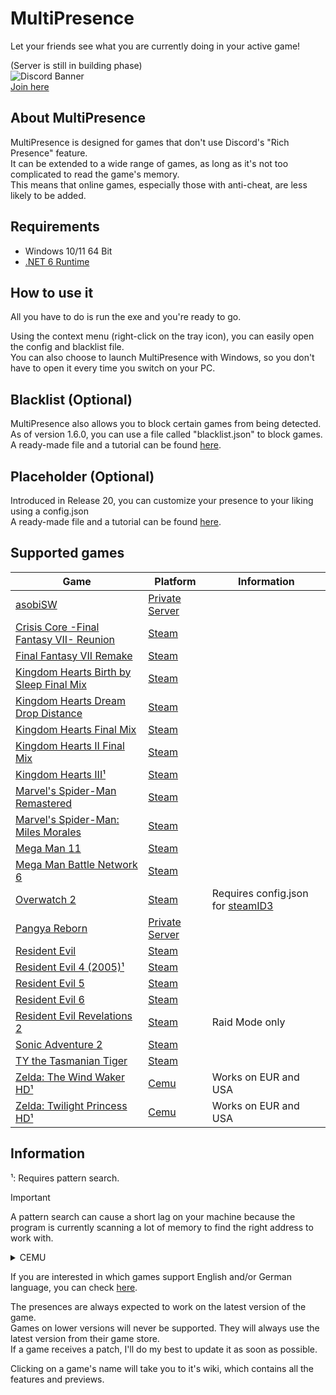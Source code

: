 

# MultiPresence
Let your friends see what you are currently doing in your active game!      

(Server is still in building phase)  
![Discord Banner](https://discord.com/api/guilds/1269723725528432712/widget.png?style=banner2)  
[Join here](https://discord.gg/56zeuwy6Gx)

## About MultiPresence
MultiPresence is designed for games that don't use Discord's "Rich Presence" feature.  
It can be extended to a wide range of games, as long as it's not too complicated to read the game's memory.  
This means that online games, especially those with anti-cheat, are less likely to be added.

## Requirements  
- Windows 10/11 64 Bit
- [.NET 6 Runtime](https://dotnet.microsoft.com/en-us/download/dotnet/6.0)

## How to use it
All you have to do is run the exe and you're ready to go.    

Using the context menu (right-click on the tray icon), you can easily open the config and blacklist file.  
You can also choose to launch MultiPresence with Windows, so you don't have to open it every time you switch on your PC.
 
## Blacklist (Optional)
MultiPresence also allows you to block certain games from being detected.  
As of version 1.6.0, you can use a file called "blacklist.json" to block games.  
A ready-made file and a tutorial can be found [here](https://github.com/Dekirai/MultiPresence/wiki/Blacklist).

## Placeholder (Optional)
Introduced in Release 20, you can customize your presence to your liking using a config.json  
A ready-made file and a tutorial can be found [here](https://github.com/Dekirai/MultiPresence/wiki/Config).
 
## Supported games
|Game|Platform|Information|
|--|--|--|
|[asobiSW](https://github.com/Dekirai/MultiPresence/)|[Private Server](https://playasobi.gg/)| |
|[Crisis Core -Final Fantasy VII- Reunion](https://github.com/Dekirai/MultiPresence/wiki/Crisis-Core-%E2%80%90Final-Fantasy-VII%E2%80%90-Reunion)|[Steam](https://store.steampowered.com/app/1608070/CRISIS_CORE_FINAL_FANTASY_VII_REUNION/)||
|[Final Fantasy VII Remake](https://github.com/Dekirai/MultiPresence/wiki/Final-Fantasy-VII-Remake)|[Steam](https://store.steampowered.com/app/1462040/FINAL_FANTASY_VII_REMAKE_INTERGRADE/)||
|[Kingdom Hearts Birth by Sleep Final Mix](https://github.com/Dekirai/MultiPresence/wiki/Kingdom-Hearts-Birth-by-Sleep-Final-Mix)|[Steam](https://store.steampowered.com/app/2552430/KINGDOM_HEARTS_HD_1525_ReMIX/)||
|[Kingdom Hearts Dream Drop Distance](https://github.com/Dekirai/MultiPresence/wiki/Kingdom-Hearts-Dream-Drop-Distance)|[Steam](https://store.steampowered.com/app/2552440/KINGDOM_HEARTS_HD_28_Final_Chapter_Prologue/)||
|[Kingdom Hearts Final Mix](https://github.com/Dekirai/MultiPresence/wiki/Kingdom-Hearts-Final-Mix)|[Steam](https://store.steampowered.com/app/2552430/KINGDOM_HEARTS_HD_1525_ReMIX/)||
|[Kingdom Hearts II Final Mix](https://github.com/Dekirai/MultiPresence/wiki/Kingdom-Hearts-II-Final-Mix)|[Steam](https://store.steampowered.com/app/2552430/KINGDOM_HEARTS_HD_1525_ReMIX/)||
|[Kingdom Hearts III¹](https://github.com/Dekirai/MultiPresence/wiki/Kingdom-Hearts-III)|[Steam](https://store.steampowered.com/app/2552450/KINGDOM_HEARTS_III__Re_Mind_DLC/)||
|[Marvel's Spider-Man Remastered](https://github.com/Dekirai/MultiPresence/wiki/Marvel's-Spider%E2%80%90Man-Remastered)|[Steam](https://store.steampowered.com/app/1817070/Marvels_SpiderMan_Remastered/)| |
|[Marvel's Spider-Man: Miles Morales](https://github.com/Dekirai/MultiPresence/wiki/Marvel's-Spider%E2%80%90Man:-Miles-Morales)|[Steam](https://store.steampowered.com/app/1817190/Marvels_SpiderMan_Miles_Morales/)| |
|[Mega Man 11](https://github.com/Dekirai/MultiPresence/wiki/Mega-Man-11)|[Steam](https://store.steampowered.com/app/742300/Mega_Man_11/)| |
|[Mega Man Battle Network 6](https://github.com/Dekirai/MultiPresence/wiki/Mega-Man-Battle-Network-6)|[Steam](https://store.steampowered.com/app/1798020/Mega_Man_Battle_Network_Legacy_Collection_Vol_2/)| |
|[Overwatch 2](https://github.com/Dekirai/MultiPresence/wiki/Overwatch-2)|[Steam](https://store.steampowered.com/app/2357570/Overwatch_2/)|Requires config.json for [steamID3](https://www.steamidfinder.com/lookup/)|
|[Pangya Reborn](https://github.com/Dekirai/MultiPresence/wiki/Pangya-Reborn)|[Private Server](https://www.pangyareborn.com/)| |
|[Resident Evil](https://github.com/Dekirai/MultiPresence/wiki/Resident-Evil)|[Steam](https://store.steampowered.com/app/304240/Resident_Evil/)| |
|[Resident Evil 4 (2005)¹](https://github.com/Dekirai/MultiPresence/wiki/Resident-Evil-4)|[Steam](https://store.steampowered.com/app/254700/Resident_Evil_4/)| |
|[Resident Evil 5](https://github.com/Dekirai/MultiPresence/wiki/Resident-Evil-5)|[Steam](https://store.steampowered.com/app/21690/Resident_Evil_5/)| |
|[Resident Evil 6](https://github.com/Dekirai/MultiPresence/wiki/Resident-Evil-6)|[Steam](https://store.steampowered.com/app/221040/Resident_Evil_6/)| |
|[Resident Evil Revelations 2](https://github.com/Dekirai/MultiPresence/wiki/Resident-Evil-Revelations-2)|[Steam](https://store.steampowered.com/app/287290/Resident_Evil_Revelations_2/)|Raid Mode only|
|[Sonic Adventure 2](https://github.com/Dekirai/MultiPresence/wiki/Sonic-Adventure-2)|[Steam](https://store.steampowered.com/app/213610/Sonic_Adventure_2/)| |
|[TY the Tasmanian Tiger](https://github.com/Dekirai/MultiPresence/wiki/TY-the-Tasmanian-Tiger)|[Steam](https://store.steampowered.com/app/411960/TY_the_Tasmanian_Tiger/)| |
|[Zelda: The Wind Waker HD¹](https://github.com/Dekirai/MultiPresence/wiki/Zelda:-The-Wind-Waker-HD)|[Cemu](https://wiki.cemu.info/wiki/The_Legend_of_Zelda:_The_Wind_Waker_HD)|Works on EUR and USA|
|[Zelda: Twilight Princess HD¹](https://github.com/Dekirai/MultiPresence/wiki/Zelda:-Twilight-Princess-HD)|[Cemu](https://wiki.cemu.info/wiki/The_Legend_of_Zelda:_Twilight_Princess_HD)|Works on EUR and USA|

## Information
¹: Requires pattern search.
> [!IMPORTANT]  
> A pattern search can cause a short lag on your machine because the program is currently scanning a lot of memory to find the right address to work with.  
<details>
<summary>CEMU</summary>
You have to disable the "Discord Presence" option found in Options -> General settings.<br />
</details>

If you are interested in which games support English and/or German language, you can check [here](https://github.com/Dekirai/MultiPresence/wiki/Translation).  

The presences are always expected to work on the latest version of the game.  
Games on lower versions will never be supported. They will always use the latest version from their game store.  
If a game receives a patch, I'll do my best to update it as soon as possible.       

Clicking on a game's name will take you to it's wiki, which contains all the features and previews.
